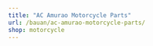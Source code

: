 ```yaml
---
title: "AC Amurao Motorcycle Parts"
url: /bauan/ac-amurao-motorcycle-parts/
shop: motorcycle
---
```

